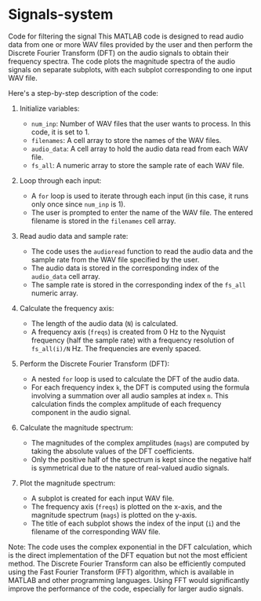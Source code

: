 # Signals-system
Code for filtering the signal
This MATLAB code is designed to read audio data from one or more WAV files provided by the user and then perform the Discrete Fourier Transform (DFT) on the audio signals to obtain their frequency spectra. The code plots the magnitude spectra of the audio signals on separate subplots, with each subplot corresponding to one input WAV file.

Here's a step-by-step description of the code:

1. Initialize variables:
   - `num_inp`: Number of WAV files that the user wants to process. In this code, it is set to 1.
   - `filenames`: A cell array to store the names of the WAV files.
   - `audio_data`: A cell array to hold the audio data read from each WAV file.
   - `fs_all`: A numeric array to store the sample rate of each WAV file.

2. Loop through each input:
   - A `for` loop is used to iterate through each input (in this case, it runs only once since `num_inp` is 1).
   - The user is prompted to enter the name of the WAV file. The entered filename is stored in the `filenames` cell array.

3. Read audio data and sample rate:
   - The code uses the `audioread` function to read the audio data and the sample rate from the WAV file specified by the user.
   - The audio data is stored in the corresponding index of the `audio_data` cell array.
   - The sample rate is stored in the corresponding index of the `fs_all` numeric array.

4. Calculate the frequency axis:
   - The length of the audio data (`N`) is calculated.
   - A frequency axis (`freqs`) is created from 0 Hz to the Nyquist frequency (half the sample rate) with a frequency resolution of `fs_all(i)/N` Hz. The frequencies are evenly spaced.

5. Perform the Discrete Fourier Transform (DFT):
   - A nested `for` loop is used to calculate the DFT of the audio data.
   - For each frequency index `k`, the DFT is computed using the formula involving a summation over all audio samples at index `n`. This calculation finds the complex amplitude of each frequency component in the audio signal.

6. Calculate the magnitude spectrum:
   - The magnitudes of the complex amplitudes (`mags`) are computed by taking the absolute values of the DFT coefficients.
   - Only the positive half of the spectrum is kept since the negative half is symmetrical due to the nature of real-valued audio signals.

7. Plot the magnitude spectrum:
   - A subplot is created for each input WAV file.
   - The frequency axis (`freqs`) is plotted on the x-axis, and the magnitude spectrum (`mags`) is plotted on the y-axis.
   - The title of each subplot shows the index of the input (`i`) and the filename of the corresponding WAV file.

Note: The code uses the complex exponential in the DFT calculation, which is the direct implementation of the DFT equation but not the most efficient method. The Discrete Fourier Transform can also be efficiently computed using the Fast Fourier Transform (FFT) algorithm, which is available in MATLAB and other programming languages. Using FFT would significantly improve the performance of the code, especially for larger audio signals.
